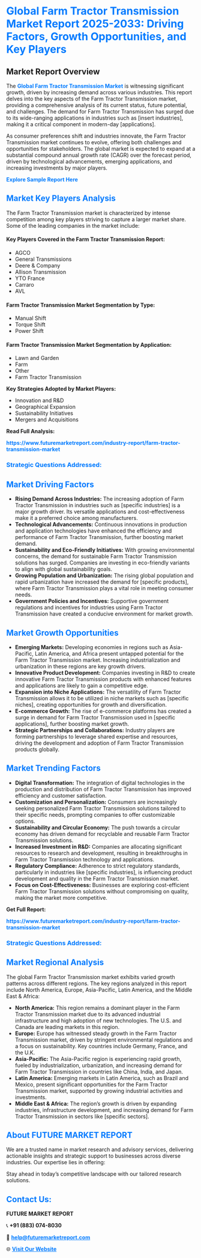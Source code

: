 <h1 style="color: #007BFF;">Global Farm Tractor Transmission Market Report 2025-2033: Driving Factors, Growth Opportunities, and Key Players</h1>

<section id="overview">
<h2>Market Report Overview</h2>
<p>The <a href="https://www.futuremarketreport.com/industry-report/farm-tractor-transmission-market" style="color: #007BFF; text-decoration: none;"><strong>Global Farm Tractor Transmission Market</strong></a> is witnessing significant growth, driven by increasing demand across various industries. This report delves into the key aspects of the Farm Tractor Transmission market, providing a comprehensive analysis of its current status, future potential, and challenges. The demand for Farm Tractor Transmission has surged due to its wide-ranging applications in industries such as [insert industries], making it a critical component in modern-day [applications].</p>
<p>As consumer preferences shift and industries innovate, the Farm Tractor Transmission market continues to evolve, offering both challenges and opportunities for stakeholders. The global market is expected to expand at a substantial compound annual growth rate (CAGR) over the forecast period, driven by technological advancements, emerging applications, and increasing investments by major players.</p>
</section>

<section id="overview">
<p><a href="https://www.futuremarketreport.com/request-sample/reportId=113367" style="color: #007BFF; text-decoration: none;"><strong>Explore Sample Report Here</strong></a></p>
</section>

<section id="key-players">
<h2 style="color: #007BFF;">Market Key Players Analysis</h2>
<p>The Farm Tractor Transmission market is characterized by intense competition among key players striving to capture a larger market share. Some of the leading companies in the market include:</p>
<h4>Key Players Covered in the Farm Tractor Transmission Report:</h4>
<ul><li>AGCO</li><li>General Transmissions</li><li>Deere &amp; Company</li><li>Allison Transmission</li><li>YTO France</li><li>Carraro</li><li>AVL</li></ul>
<h4>Farm Tractor Transmission Market Segmentation by Type:</h4>
<ul><li>Manual Shift</li><li>Torque Shift</li><li>Power Shift</li></ul>

<h4>Farm Tractor Transmission Market Segmentation by Application:</h4>
<ul><li>Lawn and Garden</li><li>Farm</li><li>Other</li><li>Farm Tractor Transmission</li></ul>
<p><strong>Key Strategies Adopted by Market Players:</strong></p>
<ul>
<li>Innovation and R&D</li>
<li>Geographical Expansion</li>
<li>Sustainability Initiatives</li>
<li>Mergers and Acquisitions</li>
</ul>
</section>

<section>
<p><strong>Read Full Analysis: </strong></p><a href="https://www.futuremarketreport.com/industry-report/farm-tractor-transmission-market" style="color: #007BFF; text-decoration: none;"><strong>https://www.futuremarketreport.com/industry-report/farm-tractor-transmission-market</strong></a>
<h3 style="color: #007BFF;">Strategic Questions Addressed:</h3>
</section>

<section id="driving-factors">
<h2 style="color: #007BFF;">Market Driving Factors</h2>
<ul>
<li><strong>Rising Demand Across Industries:</strong> The increasing adoption of Farm Tractor Transmission in industries such as [specific industries] is a major growth driver. Its versatile applications and cost-effectiveness make it a preferred choice among manufacturers.</li>
<li><strong>Technological Advancements:</strong> Continuous innovations in production and application technologies have enhanced the efficiency and performance of Farm Tractor Transmission, further boosting market demand.</li>
<li><strong>Sustainability and Eco-Friendly Initiatives:</strong> With growing environmental concerns, the demand for sustainable Farm Tractor Transmission solutions has surged. Companies are investing in eco-friendly variants to align with global sustainability goals.</li>
<li><strong>Growing Population and Urbanization:</strong> The rising global population and rapid urbanization have increased the demand for [specific products], where Farm Tractor Transmission plays a vital role in meeting consumer needs.</li>
<li><strong>Government Policies and Incentives:</strong> Supportive government regulations and incentives for industries using Farm Tractor Transmission have created a conducive environment for market growth.</li>
</ul>
</section>

<section id="growth-opportunities">
<h2 style="color: #007BFF;">Market Growth Opportunities</h2>
<ul>
<li><strong>Emerging Markets:</strong> Developing economies in regions such as Asia-Pacific, Latin America, and Africa present untapped potential for the Farm Tractor Transmission market. Increasing industrialization and urbanization in these regions are key growth drivers.</li>
<li><strong>Innovative Product Development:</strong> Companies investing in R&D to create innovative Farm Tractor Transmission products with enhanced features and applications are likely to gain a competitive edge.</li>
<li><strong>Expansion into Niche Applications:</strong> The versatility of Farm Tractor Transmission allows it to be utilized in niche markets such as [specific niches], creating opportunities for growth and diversification.</li>
<li><strong>E-commerce Growth:</strong> The rise of e-commerce platforms has created a surge in demand for Farm Tractor Transmission used in [specific applications], further boosting market growth.</li>
<li><strong>Strategic Partnerships and Collaborations:</strong> Industry players are forming partnerships to leverage shared expertise and resources, driving the development and adoption of Farm Tractor Transmission products globally.</li>
</ul>
</section>

<section id="trending-factors">
<h2 style="color: #007BFF;">Market Trending Factors</h2>
<ul>
<li><strong>Digital Transformation:</strong> The integration of digital technologies in the production and distribution of Farm Tractor Transmission has improved efficiency and customer satisfaction.</li>
<li><strong>Customization and Personalization:</strong> Consumers are increasingly seeking personalized Farm Tractor Transmission solutions tailored to their specific needs, prompting companies to offer customizable options.</li>
<li><strong>Sustainability and Circular Economy:</strong> The push towards a circular economy has driven demand for recyclable and reusable Farm Tractor Transmission solutions.</li>
<li><strong>Increased Investment in R&D:</strong> Companies are allocating significant resources to research and development, resulting in breakthroughs in Farm Tractor Transmission technology and applications.</li>
<li><strong>Regulatory Compliance:</strong> Adherence to strict regulatory standards, particularly in industries like [specific industries], is influencing product development and quality in the Farm Tractor Transmission market.</li>
<li><strong>Focus on Cost-Effectiveness:</strong> Businesses are exploring cost-efficient Farm Tractor Transmission solutions without compromising on quality, making the market more competitive.</li>
</ul>
</section>

<section>
<p><strong>Get Full Report: </strong></p><a href="https://www.futuremarketreport.com/industry-report/farm-tractor-transmission-market" style="color: #007BFF; text-decoration: none;"><strong>https://www.futuremarketreport.com/industry-report/farm-tractor-transmission-market</strong></a>
<h3 style="color: #007BFF;">Strategic Questions Addressed:</h3>
</section>


<section id="regional-analysis">
<h2 style="color: #007BFF;">Market Regional Analysis</h2>
<p>The global Farm Tractor Transmission market exhibits varied growth patterns across different regions. The key regions analyzed in this report include North America, Europe, Asia-Pacific, Latin America, and the Middle East & Africa:</p>
<ul>
<li><strong>North America:</strong> This region remains a dominant player in the Farm Tractor Transmission market due to its advanced industrial infrastructure and high adoption of new technologies. The U.S. and Canada are leading markets in this region.</li>
<li><strong>Europe:</strong> Europe has witnessed steady growth in the Farm Tractor Transmission market, driven by stringent environmental regulations and a focus on sustainability. Key countries include Germany, France, and the U.K.</li>
<li><strong>Asia-Pacific:</strong> The Asia-Pacific region is experiencing rapid growth, fueled by industrialization, urbanization, and increasing demand for Farm Tractor Transmission in countries like China, India, and Japan.</li>
<li><strong>Latin America:</strong> Emerging markets in Latin America, such as Brazil and Mexico, present significant opportunities for the Farm Tractor Transmission market, supported by growing industrial activities and investments.</li>
<li><strong>Middle East & Africa:</strong> The region’s growth is driven by expanding industries, infrastructure development, and increasing demand for Farm Tractor Transmission in sectors like [specific sectors].</li>
</ul>
</section>

<footer>
<h2 style="color: #007BFF;">About FUTURE MARKET REPORT</h2>
<p>We are a trusted name in market research and advisory services, delivering actionable insights and strategic support to businesses across diverse industries. Our expertise lies in offering:</p>

<p>Stay ahead in today’s competitive landscape with our tailored research solutions.</p>

<h2 style="color: #007BFF;">Contact Us:</h2>
<p><strong>FUTURE MARKET REPORT</strong></p>
<p>📞 <strong>+91 (883) 074-8030</strong></p>
<p>📧 <strong><a href="mailto:help@futuremarketreport.com" style="color: #007BFF;">help@futuremarketreport.com</a></strong></p>
<p>🌐 <strong><a href="https://www.futuremarketreport.com/" style="color: #007BFF;">Visit Our Website</a></strong></p>
</footer>